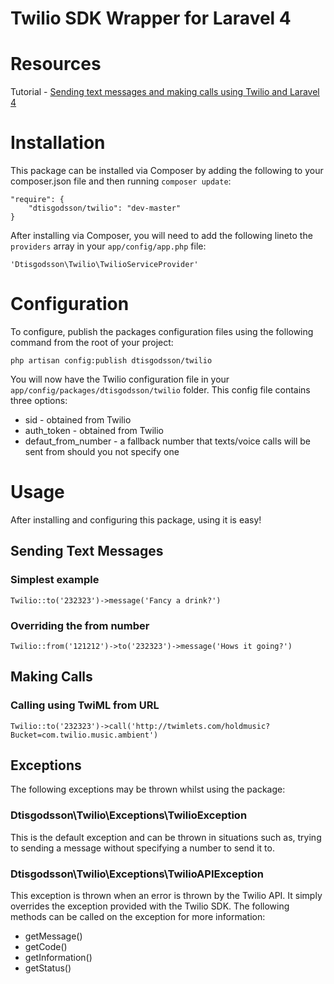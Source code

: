 Twilio SDK Wrapper for Laravel 4
===============

# Resources

Tutorial - [Sending text messages and making calls using Twilio and Laravel 4](http://codegains.com/2014/06/laravel-4-twilio-tutorial-sending-sms-text-messages-php/)


# Installation

This package can be installed via Composer by adding the following to your composer.json file and then running `composer update`:

	"require": {
		"dtisgodsson/twilio": "dev-master"
	}

After installing via Composer, you will need to add the following lineto the `providers` array in your `app/config/app.php` file:

	'Dtisgodsson\Twilio\TwilioServiceProvider'

# Configuration

To configure, publish the packages configuration files using the following command from the root of your project:

	php artisan config:publish dtisgodsson/twilio

You will now have the Twilio configuration file in your `app/config/packages/dtisgodsson/twilio` folder. This config file contains three options:

* sid - obtained from Twilio
* auth_token - obtained from Twilio
* defaut_from_number - a fallback number that texts/voice calls will be sent from should you not specify one

# Usage

After installing and configuring this package, using it is easy!

## Sending Text Messages

### Simplest example

	Twilio::to('232323')->message('Fancy a drink?')

### Overriding the from number

	Twilio::from('121212')->to('232323')->message('Hows it going?')

## Making Calls

### Calling using TwiML from URL

	Twilio::to('232323')->call('http://twimlets.com/holdmusic?Bucket=com.twilio.music.ambient')

## Exceptions

The following exceptions may be thrown whilst using the package:

### Dtisgodsson\Twilio\Exceptions\TwilioException

This is the default exception and can be thrown in situations such as, trying to sending a message without specifying a number to send it to.

### Dtisgodsson\Twilio\Exceptions\TwilioAPIException

This exception is thrown when an error is thrown by the Twilio API. It simply overrides the exception provided with the Twilio SDK. The following methods can be called on the exception for more information:

* getMessage()
* getCode()
* getInformation()
* getStatus()

